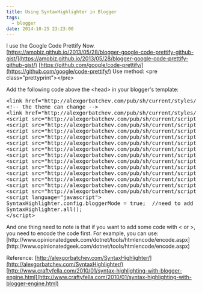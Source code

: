 ```yaml
---
title: Using SyntaxHighlighter in Blogger
tags:
  - blogger
date: 2014-10-25 23:23:00
---
```


I use the Google Code Prettify Now.
[https://amobiz.github.io/2013/05/28/blogger-google-code-prettify-github-gist/](https://amobiz.github.io/2013/05/28/blogger-google-code-prettify-github-gist/)
[https://github.com/google/code-prettify/](https://github.com/google/code-prettify/)
Use method:
&lt;pre class="prettyprint"&gt;&lt;/pre&gt;

Add the following code above the &lt;head&gt; in your blogger's template: 
<pre class="brush: html">&lt;link href="http://alexgorbatchev.com/pub/sh/current/styles/shCore.css" rel="stylesheet" type="text/css"&gt;&lt;/link&gt; 
&lt;!-- the theme can change --&gt;
&lt;link href="http://alexgorbatchev.com/pub/sh/current/styles/shThemeDefault.css" rel="stylesheet" type="text/css"&gt;&lt;/link&gt; 
&lt;script src="http://alexgorbatchev.com/pub/sh/current/scripts/shCore.js" type="text/javascript"&gt;&lt;/script&gt; 
&lt;script src="http://alexgorbatchev.com/pub/sh/current/scripts/shBrushCpp.js" type="text/javascript"&gt;&lt;/script&gt; 
&lt;script src="http://alexgorbatchev.com/pub/sh/current/scripts/shBrushCSharp.js" type="text/javascript"&gt;&lt;/script&gt; 
&lt;script src="http://alexgorbatchev.com/pub/sh/current/scripts/shBrushCss.js" type="text/javascript"&gt;&lt;/script&gt; 
&lt;script src="http://alexgorbatchev.com/pub/sh/current/scripts/shBrushJava.js" type="text/javascript"&gt;&lt;/script&gt; 
&lt;script src="http://alexgorbatchev.com/pub/sh/current/scripts/shBrushJScript.js" type="text/javascript"&gt;&lt;/script&gt; 
&lt;script src="http://alexgorbatchev.com/pub/sh/current/scripts/shBrushPhp.js" type="text/javascript"&gt;&lt;/script&gt; 
&lt;script src="http://alexgorbatchev.com/pub/sh/current/scripts/shBrushPython.js" type="text/javascript"&gt;&lt;/script&gt; 
&lt;script src="http://alexgorbatchev.com/pub/sh/current/scripts/shBrushRuby.js" type="text/javascript"&gt;&lt;/script&gt; 
&lt;script src="http://alexgorbatchev.com/pub/sh/current/scripts/shBrushSql.js" type="text/javascript"&gt;&lt;/script&gt; 
&lt;script src="http://alexgorbatchev.com/pub/sh/current/scripts/shBrushVb.js" type="text/javascript"&gt;&lt;/script&gt; 
&lt;script src="http://alexgorbatchev.com/pub/sh/current/scripts/shBrushXml.js" type="text/javascript"&gt;&lt;/script&gt; 
&lt;script src="http://alexgorbatchev.com/pub/sh/current/scripts/shBrushPerl.js" type="text/javascript"&gt;&lt;/script&gt; 
&lt;script language="javascript"&gt; 
SyntaxHighlighter.config.bloggerMode = true;  //need to add this if we use blogger
SyntaxHighlighter.all();
&lt;/script&gt;
</pre>And one thing need to note is that if you want to add some code with &lt; or &gt;, you need to encode the code first. For example, you can use: [http://www.opinionatedgeek.com/dotnet/tools/htmlencode/encode.aspx](http://www.opinionatedgeek.com/dotnet/tools/htmlencode/encode.aspx)

Reference:
[http://alexgorbatchev.com/SyntaxHighlighter/](http://alexgorbatchev.com/SyntaxHighlighter/)
[http://www.craftyfella.com/2010/01/syntax-highlighting-with-blogger-engine.html](http://www.craftyfella.com/2010/01/syntax-highlighting-with-blogger-engine.html)